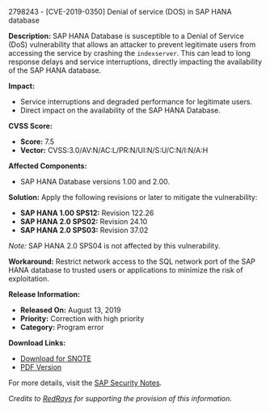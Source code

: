 2798243 - [CVE-2019-0350] Denial of service (DOS) in SAP HANA database

**Description:**
SAP HANA Database is susceptible to a Denial of Service (DoS) vulnerability that allows an attacker to prevent legitimate users from accessing the service by crashing the `indexserver`. This can lead to long response delays and service interruptions, directly impacting the availability of the SAP HANA database.

**Impact:**
- Service interruptions and degraded performance for legitimate users.
- Direct impact on the availability of the SAP HANA Database.

**CVSS Score:**
- **Score:** 7.5
- **Vector:** CVSS:3.0/AV:N/AC:L/PR:N/UI:N/S:U/C:N/I:N/A:H

**Affected Components:**
- SAP HANA Database versions 1.00 and 2.00.

**Solution:**
Apply the following revisions or later to mitigate the vulnerability:
- **SAP HANA 1.00 SPS12:** Revision 122.26
- **SAP HANA 2.0 SPS02:** Revision 24.10
- **SAP HANA 2.0 SPS03:** Revision 37.02

*Note:* SAP HANA 2.0 SPS04 is not affected by this vulnerability.

**Workaround:**
Restrict network access to the SQL network port of the SAP HANA database to trusted users or applications to minimize the risk of exploitation.

**Release Information:**
- **Released On:** August 13, 2019
- **Priority:** Correction with high priority
- **Category:** Program error

**Download Links:**
- [Download for SNOTE](https://notesdownloads.sap.com/note/0040000001461982019)
- [PDF Version](https://userapps.support.sap.com/sap/support/sfm/notes/print/0002798243?language=en-US&token=3D075C9135A6176B0A7D286AC2ED2520)

For more details, visit the [SAP Security Notes](https://me.sap.com/).

*Credits to [RedRays](https://redrays.io) for supporting the provision of this information.*